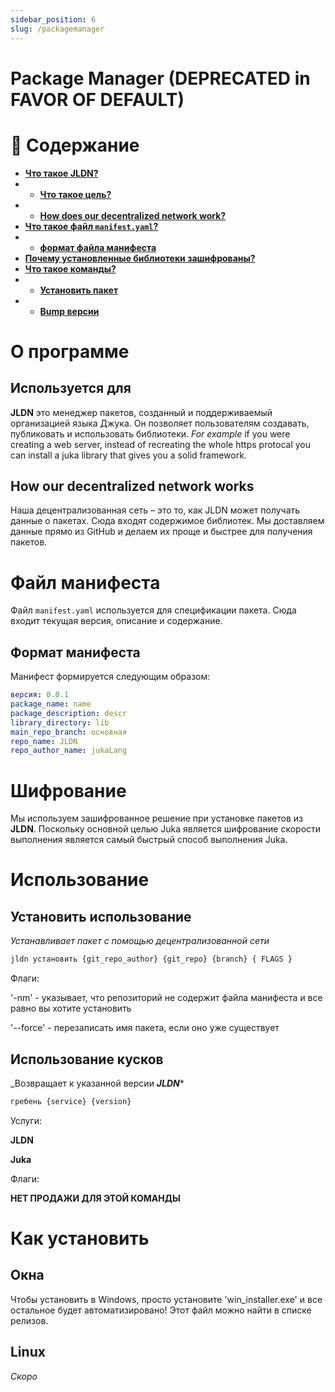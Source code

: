 ```yaml
---
sidebar_position: 6
slug: /packagemanager
---
```


# Package Manager (DEPRECATED in FAVOR OF DEFAULT)

<h1>📖 Содержание</h1>

- [**Что такое JLDN?**](#about)
- - [**Что такое цель?**](#used-for)
- - [**How does our decentralized network work?**](#how-our-decentralized-network-works)
- [**Что такое файл `manifest.yaml`?**](#manifest-file)
- - [**формат файла манифеста**](#manifest-format)
- [**Почему установленные библиотеки зашифрованы?**](#encryption)
- [**Что такое команды?**](#usage)
- - [**Установить пакет**](#install-usage)
- - [**Bump версии**](#bump-usage)

# О программе

## Используется для

**JLDN** это менеджер пакетов, созданный и поддерживаемый организацией языка Джука. Он позволяет пользователям создавать, публиковать и использовать библиотеки. _For example_ if you were creating a web server, instead of recreating the whole https protocal you can install a juka library that gives you a solid framework.

## How our decentralized network works

Наша децентрализованная сеть – это то, как JLDN может получать данные о пакетах. Сюда входят содержимое библиотек. Мы доставляем данные прямо из GitHub и делаем их проще и быстрее для получения пакетов.

# Файл манифеста

Файл `manifest.yaml` используется для спецификации пакета. Сюда входит текущая версия, описание и содержание.

## Формат манифеста

Манифест формируется следующим образом:

```yaml
версия: 0.0.1
package_name: name
package_description: descr
library_directory: lib
main_repo_branch: основная
repo_name: JLDN
repo_author_name: jukaLang
```

# Шифрование

Мы используем зашифрованное решение при установке пакетов из **JLDN**. Поскольку основной целью Juka является шифрование скорости выполнения является самый быстрый способ выполнения Juka.

# Использование

## Установить использование

_Устанавливает пакет с помощью децентрализованной сети_

```bash
jldn установить {git_repo_author} {git_repo} {branch} { FLAGS }
```

Флаги:

'-nm' - указывает, что репозиторий не содержит файла манифеста и все равно вы хотите установить

'--force' - перезаписать имя пакета, если оно уже существует

## Использование кусков

_Возвращает к указанной версии ***JLDN****

```bash
гребень {service} {version}
```

Услуги:

**JLDN**

**Juka**

Флаги:

**НЕТ ПРОДАЖИ ДЛЯ ЭТОЙ КОМАНДЫ**

# Как установить

## Окна

Чтобы установить в Windows, просто установите 'win_installer.exe' и все остальное будет автоматизировано! Этот файл можно найти в списке релизов.

## Linux

_Скоро_

